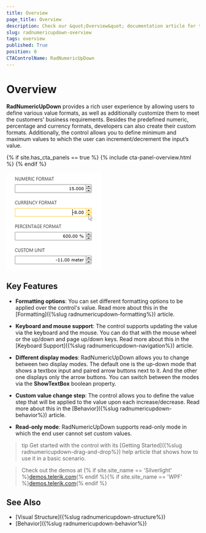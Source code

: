 ```yaml
---
title: Overview
page_title: Overview
description: Check our &quot;Overview&quot; documentation article for the RadNumericUpDown {{ site.framework_name }} control.
slug: radnumericupdown-overview
tags: overview
published: True
position: 0
CTAControlName: RadNumericUpDown
---
```


# Overview

__RadNumericUpDown__ provides a rich user experience by allowing users to define various value formats, as well as additionally customize them to meet the customers' business requirements. Besides the predefined numeric, percentage and currency formats, developers can also create their custom formats. Additionally, the control allows you to define minimum and maximum values to which the user can increment/decrement the input’s value. 

{% if site.has_cta_panels == true %}
{% include cta-panel-overview.html %}
{% endif %}

![{{ site.framework_name }} RadNumericUpDown Overview](images/RadNumericUpDown_General.png)

## Key Features

* __Formatting options__: You can set different formatting options to be applied over the control's value. Read more about this in the [Formatting]({%slug radnumericupdown-formatting%}) article.

* __Keyboard and mouse support__: The control supports updating the value via the keyboard and the mouse. You can do that with the mouse wheel or the up/down and page up/down keys. Read more about this in the [Keyboard Support]({%slug radnumericupdown-navigation%}) article.

* __Different display modes__: RadNumericUpDown allows you to change between two display modes. The default one is the up-down mode that shows a textbox input and paired arrow buttons next to it. And the other one displays only the arrow buttons. You can switch between the modes via the __ShowTextBox__ boolean property.

* __Custom value change step__: The control allows you to define the value step that will be applied to the value upon each increase/decrease. Read more about this in the [Behavior]({%slug radnumericupdown-behavior%}) article.

* __Read-only mode__: RadNumericUpDown supports read-only mode in which the end user cannot set custom values.

>tip Get started with the control with its [Getting Started]({%slug radnumericupdown-drag-and-drop%}) help article that shows how to use it in a basic scenario.

> Check out the demos at {% if site.site_name == 'Silverlight' %}[demos.telerik.com](https://demos.telerik.com/silverlight/#NumericUpDown){% endif %}{% if site.site_name == 'WPF' %}[demos.telerik.com](https://demos.telerik.com/wpf/){% endif %}

## See Also  
 * [Visual Structure]({%slug radnumericupdown-structure%})
 * [Behavior]({%slug radnumericupdown-behavior%})
 
